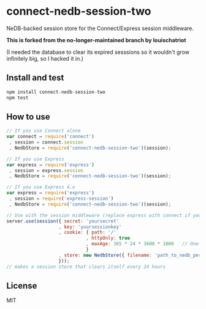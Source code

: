 connect-nedb-session-two
========================

NeDB-backed session store for the Connect/Express session middleware.

**This is forked from the no-longer-maintained branch by louischatriot**

(I needed the database to clear its expired sesssions so it wouldn't grow infinitely big, so I hacked it in.)

## Install and test
```javascript
npm install connect-nedb-session-two
npm test
```

## How to use
```javascript
// If you use Connect alone
var connect = require('connect')
 , session = connect.session
 , NedbStore = require('connect-nedb-session-two')(session);

// If you use Express
var express = require('express')
 , session = express.session
 , NedbStore = require('connect-nedb-session-two')(session);

// If you use Express 4.x
var express = require('express')
 , session = require('express-session')
 , NedbStore = require('connect-nedb-session-two')(session);

// Use with the session middleware (replace express with connect if you use Connect)
server.use(session({ secret: 'yoursecret'
                   , key: 'yoursessionkey'
                   , cookie: { path: '/'
                             , httpOnly: true
                             , maxAge: 365 * 24 * 3600 * 1000   // One year for example
                             }
                   , store: new NedbStore({ filename: 'path_to_nedb_persistence_file', clearInterval: 24 * 3600 * 1000 })
                   }));
// makes a session store that clears itself every 24 hours
```

## License
MIT
